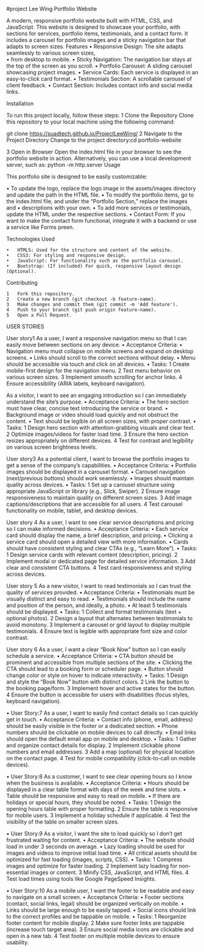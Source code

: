 #project Lee Wing
Portfolio Website

A modern, responsive portfolio website built with HTML, CSS, and JavaScript. This website is designed to showcase your portfolio, with sections for services, portfolio items, testimonials, and a contact form. It includes a carousel for portfolio images and a sticky navigation bar that adapts to screen sizes.
Features
•		Responsive Design: The site adapts seamlessly to various screen sizes,                                                                       
•	  from desktop to mobile.
•		Sticky Navigation: The navigation bar stays at the top of the screen as you scroll.
•		Portfolio Carousel: A sliding carousel showcasing project images.
•		Service Cards: Each service is displayed in an easy-to-click card format.
•		Testimonials Section: A scrollable carousel of client feedback.
•		Contact Section: Includes contact info and social media links.


	
Installation

To run this project locally, follow these steps:
1 Clone the Repository
  Clone this repository to your local machine using the following command:

  git clone https://suadtech.github.io/ProjectLeeWing/
2 Navigate to the Project Directory
  Change to the project directory:cd portfolio-website

3 Open in Browser
  Open the index.html file in your browser to see the portfolio website in action.
  Alternatively, you can use a local development server, such as:
  python -m http.server
  Usage

This portfolio site is designed to be easily customizable:

•	 To update the logo, replace the logo image in the assets/images directory and update the path in the HTML file.
•	 To modify the portfolio items, go to the index.html file, and under the “Portfolio Section,” replace the images and 
•	 descriptions with your   own.
•	 To add more services or testimonials, update the HTML under the respective sections.
•	 Contact Form: If you want to make the contact form functional, integrate it with a backend or use a service like Forms preen.


Technologies Used

	•	HTML5: Used for the structure and content of the website.
	•	CSS3: For styling and responsive design.
	•	JavaScript: For functionality such as the portfolio carousel.
	•	Bootstrap: (If included) For quick, responsive layout design (Optional).

Contributing

	1	Fork this repository.
	2	Create a new branch (git checkout -b feature-name).
	3	Make changes and commit them (git commit -m 'Add feature').
	4	Push to your branch (git push origin feature-name).
	5	Open a Pull Request.


USER STORIES

User story1
As a user, I want a responsive navigation menu so that I can easily move between sections on any device.
• Acceptance Criteria:
• Navigation menu must collapse on mobile screens and expand on desktop screens.
• Links should scroll to the correct sections without delay.
• Menu should be accessible via touch and click on all devices.
• Tasks:
1 Create mobile-first design for the navigation menu.
2 Test menu behavior on various screen sizes.
3 Implement smooth scrolling for anchor links.
4 Ensure accessibility (ARIA labels, keyboard navigation).

As a visitor, I want to see an engaging introduction so I can immediately understand the site’s purpose.
• Acceptance Criteria:
• The hero section must have clear, concise text introducing the service or brand.
• Background image or video should load quickly and not obstruct the content.
• Text should be legible on all screen sizes, with proper contrast.
• Tasks:
1 Design hero section with attention-grabbing visuals and clear text.
2 Optimize images/videos for faster load time.
3 Ensure the hero section resizes appropriately on different devices.
4 Test for contrast and legibility on various screen brightness levels.

User story3
As a potential client, I want to browse the portfolio images to get a sense of the company’s capabilities.
• Acceptance Criteria:
• Portfolio images should be displayed in a carousel format.
• Carousel navigation (next/previous buttons) should work seamlessly.
• Images should maintain quality across devices.
• Tasks:
1 Set up a carousel structure using appropriate JavaScript or library (e.g., Slick, Swiper).
2 Ensure image responsiveness to maintain quality on different screen sizes.
3 Add image captions/descriptions that are accessible for all users.
4 Test carousel functionality on mobile, tablet, and desktop devices.

User story 4
As a user, I want to see clear service descriptions and pricing so I can make informed decisions.
• Acceptance Criteria:
• Each service card should display the name, a brief description, and pricing.
• Clicking a service card should open a detailed view with more information.
• Cards should have consistent styling and clear CTAs (e.g., “Learn More”).
• Tasks:
1 Design service cards with relevant content (description, pricing).
2 Implement modal or dedicated page for detailed service information.
3 Add clear and consistent CTA buttons.
4 Test card responsiveness and styling across devices.

User story 5
As a new visitor, I want to read testimonials so I can trust the quality of services provided.
• Acceptance Criteria:
• Testimonials must be visually distinct and easy to read.
• Testimonials should include the name and position of the person, and ideally, a photo.
• At least 5 testimonials should be displayed.
• Tasks:
1 Collect and format testimonials (text + optional photos).
2 Design a layout that alternates between testimonials to avoid monotony.
3 Implement a carousel or grid layout to display multiple testimonials.
4 Ensure text is legible with appropriate font size and color contrast.

User story 6
As a user, I want a clear “Book Now” button so I can easily schedule a service.
• Acceptance Criteria:
• CTA button should be prominent and accessible from multiple sections of the site.
• Clicking the CTA should lead to a booking form or scheduler page.
• Button should change color or style on hover to indicate interactivity.
• Tasks:
1 Design and style the “Book Now” button with distinct colors.
2 Link the button to the booking page/form.
3 Implement hover and active states for the button.
4 Ensure the button is accessible for users with disabilities (focus styles, keyboard navigation).

• User Story:7
As a user, I want to easily find contact details so I can quickly get in touch.
• Acceptance Criteria:
• Contact info (phone, email, address) should be easily visible in the footer or a dedicated section.
• Phone numbers should be clickable on mobile devices to call directly.
• Email links should open the default email app on mobile and desktop.
• Tasks:
1 Gather and organize contact details for display.
2 Implement clickable phone numbers and email addresses.
3 Add a map (optional) for physical location on the contact page.
4 Test for mobile compatibility (click-to-call on mobile devices).

• User Story:8
As a customer, I want to see clear opening hours so I know when the business is available.
• Acceptance Criteria:
• Hours should be displayed in a clear table format with days of the week and time slots.
• Table should be responsive and easy to read on mobile.
• If there are holidays or special hours, they should be noted.
• Tasks:
1 Design the opening hours table with proper formatting.
2 Ensure the table is responsive for mobile users.
3 Implement a holiday schedule if applicable.
4 Test the visibility of the table on smaller screen sizes.

• User Story:9
As a visitor, I want the site to load quickly so I don’t get frustrated waiting for content.
• Acceptance Criteria:
• The website should load in under 3 seconds on average.
• Lazy loading should be used for images and videos to improve initial load time.
• All critical assets should be optimized for fast loading (images, scripts, CSS).
• Tasks:
1 Compress images and optimize for faster loading.
2 Implement lazy loading for non-essential images or content.
3 Minify CSS, JavaScript, and HTML files.
4 Test load times using tools like Google PageSpeed Insights.

• User Story:10
As a mobile user, I want the footer to be readable and easy to navigate on a small screen.
• Acceptance Criteria:
• Footer sections (contact, social links, legal) should be organized vertically on mobile.
• Links should be large enough to be easily tapped.
• Social icons should link to the correct profiles and be tappable on mobile.
• Tasks:
1 Reorganize footer content for mobile display.
2 Make sure footer links are tappable (increase touch target area).
3 Ensure social media icons are clickable and open in a new tab.
4 Test footer on multiple mobile devices to ensure usability.
